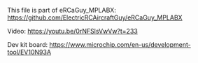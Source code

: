 This file is part of eRCaGuy_MPLABX: https://github.com/ElectricRCAircraftGuy/eRCaGuy_MPLABX

Video: https://youtu.be/0rNFSlsVwVw?t=233

Dev kit board: https://www.microchip.com/en-us/development-tool/EV10N93A

